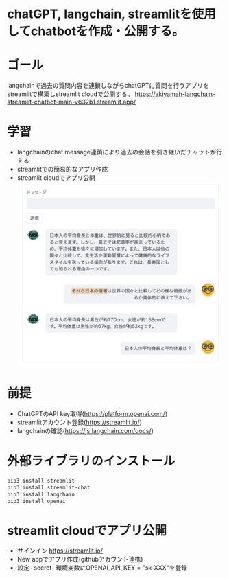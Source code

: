 # chatGPT, langchain, streamlitを使用してchatbotを作成・公開する。

# ゴール
langchainで過去の質問内容を連鎖しながらchatGPTに質問を行うアプリをstreamlitで構築しstreamlit cloudで公開する。
https://akiyamah-langchain-streamlit-chatbot-main-v632b1.streamlit.app/

# 学習
* langchainのchat message連鎖により過去の会話を引き継いだチャットが行える
* streamlitでの簡易的なアプリ作成
* streamlit cloudでアプリ公開
![過去の会話を引き継いだチャット](https://github.com/akiyamah/langchain_streamlit_chatbot/blob/main/images/test.png)


# 前提
* ChatGPTのAPI key取得(https://platform.openai.com/)
* streamlitアカウント登録(https://streamlit.io/)
* langchainの確認(https://js.langchain.com/docs/)

# 外部ライブラリのインストール
```
pip3 install streamlit 
pip3 install streamlit-chat 
pip3 install langchain 
pip3 install openai 
```
# streamlit cloudでアプリ公開
* サインイン https://streamlit.io/
* New appでアプリ作成(githubアカウント連携)
* 設定- secret- 環境変数にOPENAI_API_KEY = "sk-XXX"を登録

